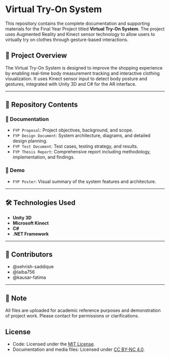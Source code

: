 # Virtual Try-On System

This repository contains the complete documentation and supporting materials for the Final Year Project titled **Virtual Try-On System**. The project uses Augmented Reality and Kinect sensor technology to allow users to virtually try on clothes through gesture-based interactions.

## 📄 Project Overview

The Virtual Try-On System is designed to improve the shopping experience by enabling real-time body measurement tracking and interactive clothing visualization. It uses Kinect sensor input to detect body posture and gestures, integrated with Unity 3D and C# for the AR interface.

---

## 📁 Repository Contents

### 📘 Documentation
- `FYP Proposal`: Project objectives, background, and scope.
- `FYP Design Document`: System architecture, diagrams, and detailed design planning.
- `FYP Test Document`: Test cases, testing strategy, and results.
- `FYP Thesis Report`: Comprehensive report including methodology, implementation, and findings.

### 🎥 Demo 
- `FYP Poster`: Visual summary of the system features and architecture.

---

## 🛠 Technologies Used

- **Unity 3D**
- **Microsoft Kinect**
- **C#**
- **.NET Framework**

---

## 🤝 Contributors

- @sehrish-saddique  
- @laiba756
- @kausar-fatima

---

## 📌 Note

All files are uploaded for academic reference purposes and demonstration of project work. Please contact for permissions or clarifications.
## License

- Code: Licensed under the [MIT License](LICENSE).
- Documentation and media files: Licensed under [CC BY-NC 4.0](https://creativecommons.org/licenses/by-nc/4.0/).
